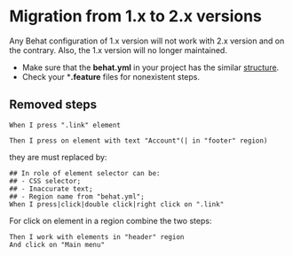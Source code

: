 # Migration from 1.x to 2.x versions

Any Behat configuration of 1.x version will not work with 2.x version and on the contrary. Also,
the 1.x version will no longer maintained.

- Make sure that the **behat.yml** in your project has the similar [structure](/behat/behat.yml).
- Check your ***.feature** files for nonexistent steps.

## Removed steps

```gherkin
When I press ".link" element
```

```gherkin
Then I press on element with text "Account"(| in "footer" region)
```

they are must replaced by:

```gherkin
## In role of element selector can be:
## - CSS selector;
## - Inaccurate text;
## - Region name from "behat.yml";
When I press|click|double click|right click on ".link"
```

For click on element in a region combine the two steps:

```gherkin
Then I work with elements in "header" region
And click on "Main menu"
```
